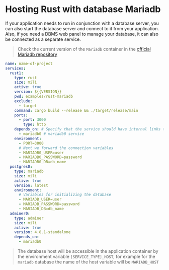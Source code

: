 # Hosting Rust with database Mariadb

If your application needs to run in conjunction with a database server, you can also start the database server and connect to it from your application. Also, if you need a DBMS web panel to manage your database, it can also be connected as a separate service.

> Check the current version of the `Mariadb` container in the [official Mariadb repository](https://hub.docker.com/_/mariadb/tags)

```yml
name: name-of-project
services:
  rust1:
    type: rust
    size: mili
    active: true
    version: ${{VERSION}}
    pwd: examples/rust-mariadb
    exclude:
      - target
    command: cargo build --release && ./target/release/main
    ports:
      - port: 3000
        type: http
    depends_on: # Specify that the service should have internal links to
      - mariadb0 # mariadb0 service
    environment:
      - PORT=3000
      # Next we forward the connection variables
      - MARIADB0_USER=user
      - MARIADB0_PASSWORD=password
      - MARIADB0_DB=db_name
  postgres0:
    type: mariadb
    size: mili
    active: true
    version: latest
    environment:
      # Variables for initializing the database
      - MARIADB_USER=user
      - MARIADB_PASSWORD=password
      - MARIADB_DB=db_name
  adminer0:
    type: adminer
    size: mili
    active: true
    version: 4.8.1-standalone
    depends_on:
      - mariadb0
```

> The database host will be accessible in the application container by the environment variable `[SERVICE_TYPE]_HOST`, for example for the `mariadb` database the name of the host variable will be `MARIADB_HOST`
